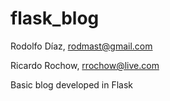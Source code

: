 flask_blog
==========

Rodolfo Díaz, rodmast@gmail.com

Ricardo Rochow, rrochow@live.com

Basic blog developed in Flask